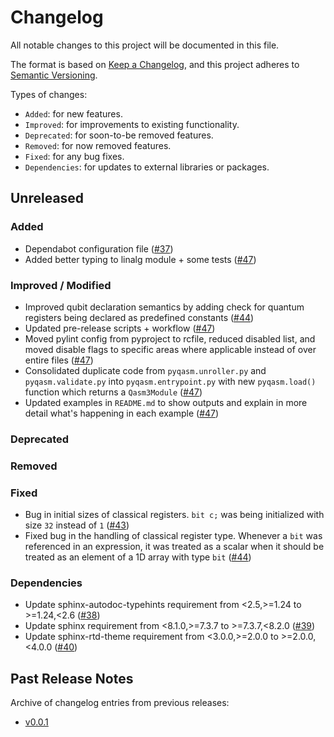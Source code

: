 # Changelog

All notable changes to this project will be documented in this file.

The format is based on [Keep a Changelog](https://keepachangelog.com/en/1.1.0/), and this project adheres to [Semantic Versioning](https://semver.org/spec/v2.0.0.html).

Types of changes:
- `Added`: for new features.
- `Improved`: for improvements to existing functionality.
- `Deprecated`: for soon-to-be removed features.
- `Removed`: for now removed features.
- `Fixed`: for any bug fixes.
- `Dependencies`: for updates to external libraries or packages.

## Unreleased

### Added
- Dependabot configuration file ([#37](https://github.com/qBraid/pyqasm/pull/37))
- Added better typing to linalg module + some tests ([#47](https://github.com/qBraid/pyqasm/pull/47))

### Improved / Modified
- Improved qubit declaration semantics by adding check for quantum registers being declared as predefined constants ([#44](https://github.com/qBraid/pyqasm/pull/44))
- Updated pre-release scripts + workflow ([#47](https://github.com/qBraid/pyqasm/pull/47))
- Moved pylint config from pyproject to rcfile, reduced disabled list, and moved disable flags to specific areas where applicable instead of over entire files ([#47](https://github.com/qBraid/pyqasm/pull/47))
- Consolidated duplicate code from `pyqasm.unroller.py` and `pyqasm.validate.py` into `pyqasm.entrypoint.py` with new `pyqasm.load()` function which returns a `Qasm3Module` ([#47](https://github.com/qBraid/pyqasm/pull/47))
- Updated examples in `README.md` to show outputs and explain in more detail what's happening in each example ([#47](https://github.com/qBraid/pyqasm/pull/47))

### Deprecated

### Removed

### Fixed
- Bug in initial sizes of classical registers. `bit c;` was being initialized with size `32` instead of `1` ([#43](https://github.com/qBraid/pyqasm/pull/43))
- Fixed bug in the handling of classical register type. Whenever a `bit` was referenced in an expression, it was treated as a scalar when it should be treated as an element of a 1D array with type `bit` ([#44](https://github.com/qBraid/pyqasm/pull/44))

### Dependencies
- Update sphinx-autodoc-typehints requirement from <2.5,>=1.24 to >=1.24,<2.6 ([#38](https://github.com/qBraid/pyqasm/pull/38))
- Update sphinx requirement from <8.1.0,>=7.3.7 to >=7.3.7,<8.2.0 ([#39](https://github.com/qBraid/pyqasm/pull/39))
- Update sphinx-rtd-theme requirement from <3.0.0,>=2.0.0 to >=2.0.0,<4.0.0 ([#40](https://github.com/qBraid/pyqasm/pull/40))

## Past Release Notes

Archive of changelog entries from previous releases:

- [v0.0.1](https://github.com/qBraid/pyqasm/releases/tag/v0.0.1)
